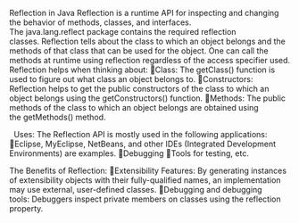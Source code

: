 Reflection in Java
Reflection is a runtime API for inspecting and changing the behavior of methods, classes, and interfaces. The java.lang.reflect package contains the required reflection classes. Reflection tells about the class to which an object belongs and the methods of that class that can be used for the object. One can call the methods at runtime using reflection regardless of the access specifier used.
Reflection helps when thinking about:
Class: The getClass() function is used to figure out what class an object belongs to.
Constructors: Reflection helps to get the public constructors of the class to which an object belongs using the getConstructors() function.
Methods: The public methods of the class to which an object belongs are obtained using the getMethods() method.



  
Uses:
The Reflection API is mostly used in the following applications:
Eclipse, MyEclipse, NetBeans, and other IDEs (Integrated Development Environments) are examples.
Debugging
Tools for testing, etc.



The Benefits of Reflection:
Extensibility Features: By generating instances of extensibility objects with their fully-qualified names, an implementation may use external, user-defined classes.
Debugging and debugging tools: Debuggers inspect private members on classes using the reflection property.

